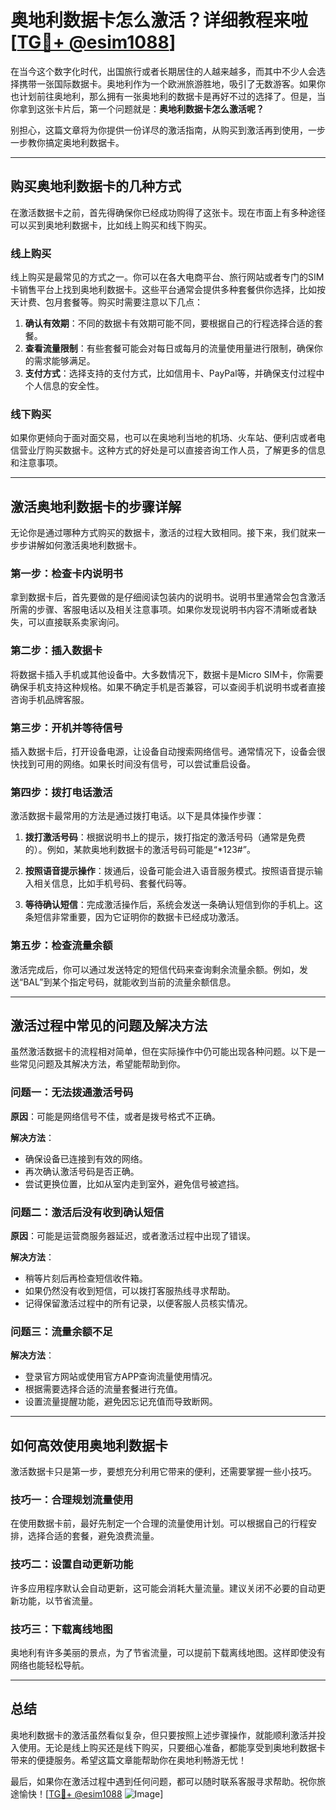 # 奥地利数据卡怎么激活？详细教程来啦[[TG💪+ @esim1088](https://t.me/s/esim1088)]

在当今这个数字化时代，出国旅行或者长期居住的人越来越多，而其中不少人会选择携带一张国际数据卡。奥地利作为一个欧洲旅游胜地，吸引了无数游客。如果你也计划前往奥地利，那么拥有一张奥地利的数据卡是再好不过的选择了。但是，当你拿到这张卡片后，第一个问题就是：**奥地利数据卡怎么激活呢？**

别担心，这篇文章将为你提供一份详尽的激活指南，从购买到激活再到使用，一步一步教你搞定奥地利数据卡。

---

## 购买奥地利数据卡的几种方式

在激活数据卡之前，首先得确保你已经成功购得了这张卡。现在市面上有多种途径可以买到奥地利数据卡，比如线上购买和线下购买。

### 线上购买

线上购买是最常见的方式之一。你可以在各大电商平台、旅行网站或者专门的SIM卡销售平台上找到奥地利数据卡。这些平台通常会提供多种套餐供你选择，比如按天计费、包月套餐等。购买时需要注意以下几点：

1. **确认有效期**：不同的数据卡有效期可能不同，要根据自己的行程选择合适的套餐。
2. **查看流量限制**：有些套餐可能会对每日或每月的流量使用量进行限制，确保你的需求能够满足。
3. **支付方式**：选择支持的支付方式，比如信用卡、PayPal等，并确保支付过程中个人信息的安全性。

### 线下购买

如果你更倾向于面对面交易，也可以在奥地利当地的机场、火车站、便利店或者电信营业厅购买数据卡。这种方式的好处是可以直接咨询工作人员，了解更多的信息和注意事项。

---

## 激活奥地利数据卡的步骤详解

无论你是通过哪种方式购买的数据卡，激活的过程大致相同。接下来，我们就来一步步讲解如何激活奥地利数据卡。

### 第一步：检查卡内说明书

拿到数据卡后，首先要做的是仔细阅读包装内的说明书。说明书里通常会包含激活所需的步骤、客服电话以及相关注意事项。如果你发现说明书内容不清晰或者缺失，可以直接联系卖家询问。

### 第二步：插入数据卡

将数据卡插入手机或其他设备中。大多数情况下，数据卡是Micro SIM卡，你需要确保手机支持这种规格。如果不确定手机是否兼容，可以查阅手机说明书或者直接咨询手机品牌客服。

### 第三步：开机并等待信号

插入数据卡后，打开设备电源，让设备自动搜索网络信号。通常情况下，设备会很快找到可用的网络。如果长时间没有信号，可以尝试重启设备。

### 第四步：拨打电话激活

激活数据卡最常用的方法是通过拨打电话。以下是具体操作步骤：

1. **拨打激活号码**：根据说明书上的提示，拨打指定的激活号码（通常是免费的）。例如，某款奥地利数据卡的激活号码可能是“*123#”。
   
2. **按照语音提示操作**：拨通后，设备可能会进入语音服务模式。按照语音提示输入相关信息，比如手机号码、套餐代码等。

3. **等待确认短信**：完成激活操作后，系统会发送一条确认短信到你的手机上。这条短信非常重要，因为它证明你的数据卡已经成功激活。

### 第五步：检查流量余额

激活完成后，你可以通过发送特定的短信代码来查询剩余流量余额。例如，发送“BAL”到某个指定号码，就能收到当前的流量余额信息。

---

## 激活过程中常见的问题及解决方法

虽然激活数据卡的流程相对简单，但在实际操作中仍可能出现各种问题。以下是一些常见问题及其解决方法，希望能帮助到你。

### 问题一：无法拨通激活号码

**原因**：可能是网络信号不佳，或者是拨号格式不正确。

**解决方法**：
- 确保设备已连接到有效的网络。
- 再次确认激活号码是否正确。
- 尝试更换位置，比如从室内走到室外，避免信号被遮挡。

### 问题二：激活后没有收到确认短信

**原因**：可能是运营商服务器延迟，或者激活过程中出现了错误。

**解决方法**：
- 稍等片刻后再检查短信收件箱。
- 如果仍然没有收到短信，可以拨打客服热线寻求帮助。
- 记得保留激活过程中的所有记录，以便客服人员核实情况。

### 问题三：流量余额不足

**解决方法**：
- 登录官方网站或使用官方APP查询流量使用情况。
- 根据需要选择合适的流量套餐进行充值。
- 设置流量提醒功能，避免因忘记充值而导致断网。

---

## 如何高效使用奥地利数据卡

激活数据卡只是第一步，要想充分利用它带来的便利，还需要掌握一些小技巧。

### 技巧一：合理规划流量使用

在使用数据卡前，最好先制定一个合理的流量使用计划。可以根据自己的行程安排，选择合适的套餐，避免浪费流量。

### 技巧二：设置自动更新功能

许多应用程序默认会自动更新，这可能会消耗大量流量。建议关闭不必要的自动更新功能，以节省流量。

### 技巧三：下载离线地图

奥地利有许多美丽的景点，为了节省流量，可以提前下载离线地图。这样即使没有网络也能轻松导航。

---

## 总结

奥地利数据卡的激活虽然看似复杂，但只要按照上述步骤操作，就能顺利激活并投入使用。无论是线上购买还是线下购买，只要细心准备，都能享受到奥地利数据卡带来的便捷服务。希望这篇文章能帮助你在奥地利畅游无忧！

最后，如果你在激活过程中遇到任何问题，都可以随时联系客服寻求帮助。祝你旅途愉快！[[TG💪+ @esim1088](https://t.me/s/esim1088) ![Image](https://i.postimg.cc/4NQfJmqS/Snipaste-2025-05-13-00-14-12.png)]